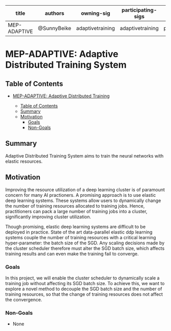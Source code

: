 | title        | authors              | owning-sig | participating-sigs | status      | creation-date | reviewers | approvers | stage | milestone     |
| ------------ | -------------------- | ---------- | ------------------ | ----------- | ------------- | --------- | --------- | ----- | ------------- |
| MEP-ADAPTIVE | @SunnyBeike | adaptivetraining   |        adaptivetraining            | provisional | 2020-10-27    |           | TBD       | beta  | beta : "v1.0" |

# MEP-ADAPTIVE: Adaptive Distributed Training System

## Table of Contents

<!-- toc -->

- [MEP-ADAPTIVE: Adaptive Distributed Training](#mep-adaptive)
  - [Table of Contents](#table-of-contents)
  - [Summary](#summary)
  - [Motivation](#motivation)
    - [Goals](#goals)
    - [Non-Goals](#non-goals)

  <!-- /toc -->

## Summary

<!--
This section is incredibly important for producing high quality user-focused
documentation such as release notes or a development roadmap.  It should be
possible to collect this information before implementation begins in order to
avoid requiring implementors to split their attention between writing release
notes and implementing the feature itself.  MEP editors, SIG Docs, and SIG PM
should help to ensure that the tone and content of the `Summary` section is
useful for a wide audience.

A good summary is probably at least a paragraph in length.

Both in this section and below, follow the guidelines of the [documentation
style guide]. In particular, wrap lines to a reasonable length, to make it
easier for reviewers to cite specific portions, and to minimize diff churn on
updates.

[documentation style guide]: https://gitee.com/mindspore/docs/blob/master/CONTRIBUTING_DOC.md
-->


Adaptive Distributed Training System aims to train the neural networks with elastic resources.

## Motivation

<!--
This section is for explicitly listing the motivation, goals and non-goals of
this MEP. Describe why the change is important and the benefits to users.
-->

Improving the resource utilization of a deep learning cluster is of paramount concern for many AI practioners. A promising approach is to use elastic deep learning systems. These systems allow users to dynamically change the number of training resources allocated to training jobs. Hence, practitioners can pack a large number of training jobs into a cluster, significantly improving cluster utilization.

Though promising, elastic deep learning systems are difficult to be deployed in practice. State of the art data-parallel elastic ddp learning systems couple the number of training resources with a critical learning hyper-parameter: the batch size of the SGD. Any scaling decisions made by the cluster scheduler therefore must alter the SGD batch size, which affects training results and can even make the training fail to converge.

### Goals

<!--
List the specific goals of the MEP. What is it trying to achieve? How will we
know that this has succeeded?
-->

In this project, we will enable the cluster scheduler to dynamically scale a training job without affecting its SGD batch size. To achieve this, we want to explore a novel method to decouple the SGD batch size and the number of training resources, so that the change of training resources does not affect the convergence.

### Non-Goals

<!--
What is out of scope for this MEP? Listing non-goals helps to focus discussion
and make progress.
-->
- None

